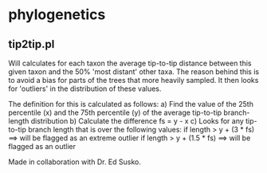 # phylogenetics

## tip2tip.pl

Will calculates for each taxon the average tip-to-tip distance between this given taxon and the 50% 'most distant' other taxa. The reason behind this is to avoid a bias for parts of the trees that more heavily sampled. It then looks for 'outliers' in the distribution of these values.

The definition for this is calculated as follows:
   a) Find the value of the 25th percentile (x) and the 75th percentile (y) of the average tip-to-tip  branch-length distribution
   b) Calculate the difference fs = y - x
   c) Looks for any tip-to-tip branch length that is over the following values:
       if length > y + (3 * fs)     ==> will be flagged as an extreme outlier
       if length > y + (1.5 * fs)   ==> will be flagged as an outlier
       
Made in collaboration with Dr. Ed Susko.
